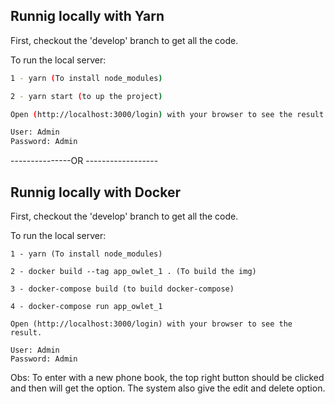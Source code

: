 ## Runnig locally with Yarn

First, checkout the 'develop' branch to get all the code.

To run the local server:

```bash
1 - yarn (To install node_modules)

2 - yarn start (to up the project)

Open (http://localhost:3000/login) with your browser to see the result.

User: Admin
Password: Admin
```
---------------OR ------------------

## Runnig locally with Docker

First, checkout the 'develop' branch to get all the code.

To run the local server:

```Docker
1 - yarn (To install node_modules)

2 - docker build --tag app_owlet_1 . (To build the img)

3 - docker-compose build (to build docker-compose)

4 - docker-compose run app_owlet_1

Open (http://localhost:3000/login) with your browser to see the result.

User: Admin
Password: Admin
```
Obs:
To enter with a new phone book, the top right button should be clicked and then will get the option.
The system also give the edit and delete option.
